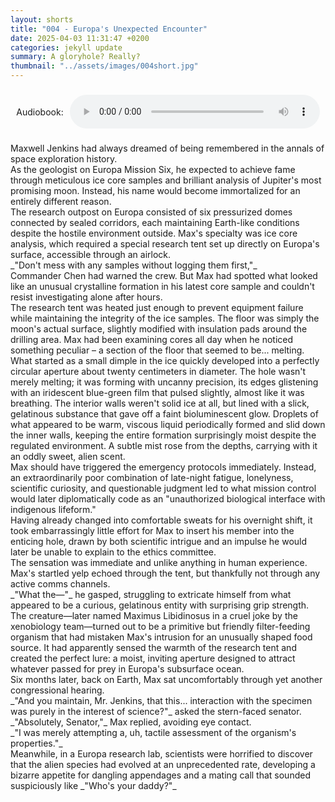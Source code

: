 ```yaml
---
layout: shorts
title: "004 - Europa's Unexpected Encounter​"
date: 2025-04-03 11:31:47 +0200
categories: jekyll update
summary: A gloryhole? Really?
thumbnail: "../assets/images/004short.jpg"
---
```


<div style="display: flex; align-items: center; justify-content: center; text-align: left; margin: 20px auto; height: 60px; max-width: 600px;">
  <span style="margin-right: 10px;">Audiobook:</span>
  <audio controls style="width: 100%; max-width: 400px;">
    <source src="../assets/audio/EuropasUnexpectedEncounter.mp3" type="audio/mpeg">
    Your browser does not support the audio element.
  </audio>
</div>
Maxwell Jenkins had always dreamed of being remembered in the annals of space exploration history.<br>
As the geologist on Europa Mission Six, he expected to achieve fame through meticulous ice core samples and brilliant analysis of Jupiter's most promising moon. Instead, his name would become immortalized for an entirely different reason.<br>
The research outpost on Europa consisted of six pressurized domes connected by sealed corridors, each maintaining Earth-like conditions despite the hostile environment outside. Max's specialty was ice core analysis, which required a special research tent set up directly on Europa's surface, accessible through an airlock.<br>
_"Don't mess with any samples without logging them first,"_<br>
Commander Chen had warned the crew. But Max had spotted what looked like an unusual crystalline formation in his latest core sample and couldn't resist investigating alone after hours.<br>
The research tent was heated just enough to prevent equipment failure while maintaining the integrity of the ice samples. The floor was simply the moon's actual surface, slightly modified with insulation pads around the drilling area. Max had been examining cores all day when he noticed something peculiar – a section of the floor that seemed to be... melting.<br>
What started as a small dimple in the ice quickly developed into a perfectly circular aperture about twenty centimeters in diameter. The hole wasn't merely melting; it was forming with uncanny precision, its edges glistening with an iridescent blue-green film that pulsed slightly, almost like it was breathing. The interior walls weren't solid ice at all, but lined with a slick, gelatinous substance that gave off a faint bioluminescent glow. Droplets of what appeared to be warm, viscous liquid periodically formed and slid down the inner walls, keeping the entire formation surprisingly moist despite the regulated environment. A subtle mist rose from the depths, carrying with it an oddly sweet, alien scent.<br>
Max should have triggered the emergency protocols immediately. Instead, an extraordinarily poor combination of late-night fatigue, lonelyness, scientific curiosity, and questionable judgment led to what mission control would later diplomatically code as an "unauthorized biological interface with indigenous lifeform."<br>
Having already changed into comfortable sweats for his overnight shift, it took embarrassingly little effort for Max to insert his member into the enticing hole, drawn by both scientific intrigue and an impulse he would later be unable to explain to the ethics committee.<br>
The sensation was immediate and unlike anything in human experience. Max's startled yelp echoed through the tent, but thankfully not through any active comms channels.<br>
_"What the—"_ he gasped, struggling to extricate himself from what appeared to be a curious, gelatinous entity with surprising grip strength.<br>
The creature—later named Maximus Libidinosus in a cruel joke by the xenobiology team—turned out to be a primitive but friendly filter-feeding organism that had mistaken Max's intrusion for an unusually shaped food source. It had apparently sensed the warmth of the research tent and created the perfect lure: a moist, inviting aperture designed to attract whatever passed for prey in Europa's subsurface ocean.<br>
Six months later, back on Earth, Max sat uncomfortably through yet another congressional hearing.<br>
_"And you maintain, Mr. Jenkins, that this... interaction with the specimen was purely in the interest of science?"_ asked the stern-faced senator.<br>
_"Absolutely, Senator,"_ Max replied, avoiding eye contact.<br> _"I was merely attempting a, uh, tactile assessment of the organism's properties."_<br>
Meanwhile, in a Europa research lab, scientists were horrified to discover that the alien species had evolved at an unprecedented rate, developing a bizarre appetite for dangling appendages and a mating call that sounded suspiciously like _"Who's your daddy?"_
